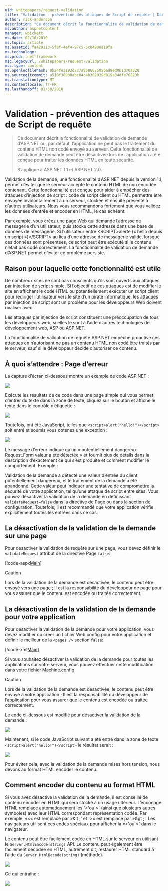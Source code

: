 ```yaml
---
uid: whitepapers/request-validation
title: "Validation - prévention des attaques de Script de requête | Documents Microsoft"
author: rick-anderson
description: "Ce document décrit la fonctionnalité de validation de demande d’ASP.NET où, par défaut, l’application ne peut pas le traitement non codé soumettre des contenus de HTML..."
ms.author: aspnetcontent
manager: wpickett
ms.date: 02/10/2010
ms.topic: article
ms.assetid: fa429113-5f8f-4ef4-97c5-5c04900a19fa
ms.technology: 
ms.prod: .net-framework
msc.legacyurl: /whitepapers/request-validation
msc.type: content
ms.openlocfilehash: 0b24fe2193d2c7a858667505bad9ed0b1d70a328
ms.sourcegitcommit: a510f38930abc84c4b302029d019a34dfe76823b
ms.translationtype: MT
ms.contentlocale: fr-FR
ms.lasthandoff: 01/30/2018
---
```

<a name="request-validation---preventing-script-attacks"></a>Validation - prévention des attaques de Script de requête
====================
> Ce document décrit la fonctionnalité de validation de demande d’ASP.NET où, par défaut, l’application ne peut pas le traitement du contenu HTML non codé envoyé au serveur. Cette fonctionnalité de validation de demande peut être désactivée lors de l’application a été conçue pour traiter les données HTML en toute sécurité.
> 
> S’applique à ASP.NET 1.1 et ASP.NET 2.0.


Validation de la demande, une fonctionnalité d’ASP.NET depuis la version 1.1, permet d’éviter que le serveur accepte le contenu HTML de non encodée contenant. Cette fonctionnalité est conçue pour aider à empêcher des attaques d’injection de script : code de script client ou HTML permettre être envoyée involontairement à un serveur, stockée et ensuite présenté à d’autres utilisateurs. Nous vous recommandons fortement que vous validez les données d’entrée et encoder en HTML, le cas échéant.

Par exemple, vous créez une page Web qui demande l’adresse de messagerie d’un utilisateur, puis stocke cette adresse dans une base de données de messagerie. Si l’utilisateur entre &lt;SCRIPT&gt;alerte (« hello depuis un script »)&lt;/SCRIPT&gt; au lieu d’une adresse de messagerie valide, lorsque ces données sont présentées, ce script peut être exécuté si le contenu n’était pas codé correctement. La fonctionnalité de validation de demande d’ASP.NET permet d’éviter ce problème persiste.

## <a name="why-this-feature-is-useful"></a>Raison pour laquelle cette fonctionnalité est utile

De nombreux sites ne sont pas conscients qu’ils sont ouverts aux attaques par injection de script simple. Si l’objectif de ces attaques est de modifier le site en affichant le code HTML ou potentiellement exécuter un script client pour rediriger l’utilisateur vers le site d’un pirate informatique, les attaques par injection de script sont un problème pour les développeurs Web doivent rivaliser avec.

Les attaques par injection de script constituent une préoccupation de tous les développeurs web, si elles le sont à l’aide d’autres technologies de développement web, ASP ou ASP.NET.

La fonctionnalité de validation de requête ASP.NET empêche proactive ces attaques en n’autorisant ne pas un contenu HTML non codé être traités par le serveur, sauf si le développeur décide d’autoriser ce contenu.

## <a name="what-to-expect-error-page"></a>À quoi s’attendre : Page d’erreur

La capture d’écran ci-dessous montre un exemple de code ASP.NET :

![](request-validation/_static/image1.png)

Exécute les résultats de ce code dans une page simple qui vous permet d’entrer du texte dans la zone de texte, cliquez sur le bouton et affiche le texte dans le contrôle d’étiquette :

![](request-validation/_static/image2.png)

Toutefois, ont été JavaScript, telles que `<script>alert("hello!")</script>` soit entré et soumis vous obtenez une exception :

![](request-validation/_static/image3.png)

Le message d’erreur indique qu’un « potentiellement dangereux Request.Form valeur a été détectée » et fournit plus de détails dans la description d’exactement ce qui s’est produite et comment modifier le comportement. Exemple :

Validation de la demande a détecté une valeur d’entrée du client potentiellement dangereux, et le traitement de la demande a été abandonné. Cette valeur peut indiquer une tentative de compromettre la sécurité de votre application, tel qu’une attaque de script entre sites. Vous pouvez désactiver la validation de la demande en définissant `validateRequest=false` dans la directive de Page ou dans la section de configuration. Toutefois, il est recommandé que votre application vérifie explicitement toutes les entrées dans ce cas.

## <a name="disabling-request-validation-on-a-page"></a>La désactivation de la validation de la demande sur une page

Pour désactiver la validation de requête sur une page, vous devez définir le `validateRequest` attribut de la directive Page `false`:

[!code-aspx[Main](request-validation/samples/sample1.aspx)]

> [!CAUTION]
> Lors de la validation de la demande est désactivée, le contenu peut être envoyé vers une page ; Il est la responsabilité du développeur de page pour vous assurer que le contenu est encodée ou traitée correctement.

## <a name="disabling-request-validation-for-your-application"></a>La désactivation de la validation de la demande pour votre application

Pour désactiver la validation de la demande pour votre application, vous devez modifier ou créer un fichier Web.config pour votre application et définir le meilleur de la `<pages />` section `false`:

[!code-xml[Main](request-validation/samples/sample2.xml)]

Si vous souhaitez désactiver la validation de la demande pour toutes les applications sur votre serveur, vous pouvez effectuer cette modification dans votre fichier Machine.config.

> [!CAUTION]
> Lors de la validation de la demande est désactivée, le contenu peut être envoyé à votre application ; Il est la responsabilité du développeur de l’application pour vous assurer que le contenu est encodée ou traitée correctement.

Le code ci-dessous est modifié pour désactiver la validation de la demande :

![](request-validation/_static/image4.png)

Maintenant, si le code JavaScript suivant a été entré dans la zone de texte `<script>alert("hello!")</script>` le résultat serait :

![](request-validation/_static/image5.png)

Pour éviter cela, avec la validation de la demande mises hors tension, nous devons au format HTML encoder le contenu.

## <a name="how-to-html-encode-content"></a>Comment encoder du contenu au format HTML

Si vous avez désactivé la validation de la demande, il est conseillé de contenu encoder en HTML qui sera stocké à un usage ultérieur. L’encodage HTML remplace automatiquement les '&lt;'ou'&gt;' (ainsi que plusieurs autres symboles) avec leur HTML correspondant représentation codée. Par exemple, «&lt;« est remplacé par »&amp;lt ;' et '&gt;« est remplacé par »&amp;gt ;'. Les navigateurs utilisent ces codes spéciaux pour afficher la «&lt;'ou'&gt;' dans le navigateur.

Le contenu peut être facilement codée en HTML sur le serveur en utilisant le `Server.HtmlEncode(string)` API. Le contenu peut également être facilement décodée en HTML, autrement dit, restaurer HTML standard à l’aide du `Server.HtmlDecode(string)` (méthode).

![](request-validation/_static/image6.png)

Ce qui entraîne :

![](request-validation/_static/image7.png)
